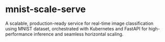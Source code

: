 # mnist-scale-serve
A scalable, production-ready service for real-time image classification using MNIST dataset, orchestrated with Kubernetes and FastAPI for high-performance inference and seamless horizontal scaling.
